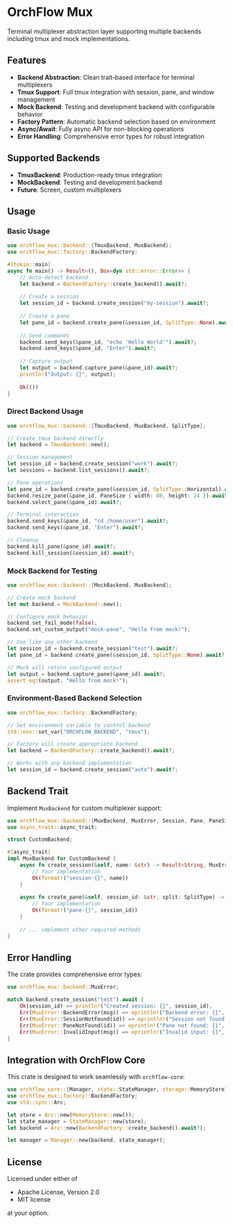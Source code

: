 # OrchFlow Mux

Terminal multiplexer abstraction layer supporting multiple backends including tmux and mock implementations.

## Features

- **Backend Abstraction**: Clean trait-based interface for terminal multiplexers
- **Tmux Support**: Full tmux integration with session, pane, and window management
- **Mock Backend**: Testing and development backend with configurable behavior
- **Factory Pattern**: Automatic backend selection based on environment
- **Async/Await**: Fully async API for non-blocking operations
- **Error Handling**: Comprehensive error types for robust integration

## Supported Backends

- **TmuxBackend**: Production-ready tmux integration
- **MockBackend**: Testing and development backend
- **Future**: Screen, custom multiplexers

## Usage

### Basic Usage

```rust
use orchflow_mux::backend::{TmuxBackend, MuxBackend};
use orchflow_mux::factory::BackendFactory;

#[tokio::main]
async fn main() -> Result<(), Box<dyn std::error::Error>> {
    // Auto-detect backend
    let backend = BackendFactory::create_backend().await?;
    
    // Create a session
    let session_id = backend.create_session("my-session").await?;
    
    // Create a pane
    let pane_id = backend.create_pane(&session_id, SplitType::None).await?;
    
    // Send commands
    backend.send_keys(&pane_id, "echo 'Hello World'").await?;
    backend.send_keys(&pane_id, "Enter").await?;
    
    // Capture output
    let output = backend.capture_pane(&pane_id).await?;
    println!("Output: {}", output);
    
    Ok(())
}
```

### Direct Backend Usage

```rust
use orchflow_mux::backend::{TmuxBackend, MuxBackend, SplitType};

// Create tmux backend directly
let backend = TmuxBackend::new();

// Session management
let session_id = backend.create_session("work").await?;
let sessions = backend.list_sessions().await?;

// Pane operations
let pane_id = backend.create_pane(&session_id, SplitType::Horizontal).await?;
backend.resize_pane(&pane_id, PaneSize { width: 80, height: 24 }).await?;
backend.select_pane(&pane_id).await?;

// Terminal interaction
backend.send_keys(&pane_id, "cd /home/user").await?;
backend.send_keys(&pane_id, "Enter").await?;

// Cleanup
backend.kill_pane(&pane_id).await?;
backend.kill_session(&session_id).await?;
```

### Mock Backend for Testing

```rust
use orchflow_mux::backend::{MockBackend, MuxBackend};

// Create mock backend
let mut backend = MockBackend::new();

// Configure mock behavior
backend.set_fail_mode(false);
backend.set_custom_output("mock-pane", "Hello from mock!");

// Use like any other backend
let session_id = backend.create_session("test").await?;
let pane_id = backend.create_pane(&session_id, SplitType::None).await?;

// Mock will return configured output
let output = backend.capture_pane(&pane_id).await?;
assert_eq!(output, "Hello from mock!");
```

### Environment-Based Backend Selection

```rust
use orchflow_mux::factory::BackendFactory;

// Set environment variable to control backend
std::env::set_var("ORCHFLOW_BACKEND", "tmux");

// Factory will create appropriate backend
let backend = BackendFactory::create_backend().await?;

// Works with any backend implementation
let session_id = backend.create_session("auto").await?;
```

## Backend Trait

Implement `MuxBackend` for custom multiplexer support:

```rust
use orchflow_mux::backend::{MuxBackend, MuxError, Session, Pane, PaneSize, SplitType};
use async_trait::async_trait;

struct CustomBackend;

#[async_trait]
impl MuxBackend for CustomBackend {
    async fn create_session(&self, name: &str) -> Result<String, MuxError> {
        // Your implementation
        Ok(format!("session-{}", name))
    }
    
    async fn create_pane(&self, session_id: &str, split: SplitType) -> Result<String, MuxError> {
        // Your implementation
        Ok(format!("pane-{}", session_id))
    }
    
    // ... implement other required methods
}
```

## Error Handling

The crate provides comprehensive error types:

```rust
use orchflow_mux::backend::MuxError;

match backend.create_session("test").await {
    Ok(session_id) => println!("Created session: {}", session_id),
    Err(MuxError::BackendError(msg)) => eprintln!("Backend error: {}", msg),
    Err(MuxError::SessionNotFound(id)) => eprintln!("Session not found: {}", id),
    Err(MuxError::PaneNotFound(id)) => eprintln!("Pane not found: {}", id),
    Err(MuxError::InvalidInput(msg)) => eprintln!("Invalid input: {}", msg),
}
```

## Integration with OrchFlow Core

This crate is designed to work seamlessly with `orchflow-core`:

```rust
use orchflow_core::{Manager, state::StateManager, storage::MemoryStore};
use orchflow_mux::factory::BackendFactory;
use std::sync::Arc;

let store = Arc::new(MemoryStore::new());
let state_manager = StateManager::new(store);
let backend = Arc::new(BackendFactory::create_backend().await?);

let manager = Manager::new(backend, state_manager);
```

## License

Licensed under either of

- Apache License, Version 2.0
- MIT license

at your option.